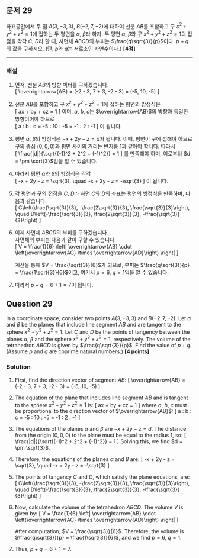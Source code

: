 

## 문제 29
좌표공간에서 두 점 $A(3, -3, 3)$, $B(-2, 7, -2)$에 대하여 선분 $AB$를 포함하고 구 $x^2 + y^2 + z^2 = 1$에 접하는 두 평면을 $\alpha$, $\beta$라 하자. 두 평면 $\alpha$, $\beta$와 구 $x^2 + y^2 + z^2 = 1$의 접점을 각각 $C$, $D$라 할 때, 사면체 $ABCD$의 부피는 $\frac{q\sqrt{3}}{p}$이다. $p+q$의 값을 구하시오. (단, $p$와 $q$는 서로소인 자연수이다.) **[4점]**



---

### 해설
1. 먼저, 선분 $AB$의 방향 벡터를 구하겠습니다.  
   \[
   \overrightarrow{AB} = (-2 - 3, 7 + 3, -2 - 3) = (-5, 10, -5)
   \]

2. 선분 $AB$를 포함하고 구 $x^2 + y^2 + z^2 = 1$에 접하는 평면의 방정식은  
   \[
   ax + by + cz = 1
   \] 
   이며, $a$, $b$, $c$는 $\overrightarrow{AB}$의 방향과 동일한 방향이어야 하므로  
   \[
   a : b : c = -5 : 10 : -5 = -1 : 2 : -1
   \]
   이 됩니다.

3. 평면 $\alpha$, $\beta$의 방정식은 $-x + 2y - z = d$가 됩니다. 이때, 평면이 구에 접해야 하므로 구의 중심 $(0,0,0)$과 평면 사이의 거리는 반지름 $1$과 같아야 합니다. 따라서  
   \[
   \frac{|d|}{\sqrt{(-1)^2 + 2^2 + (-1)^2}} = 1
   \]
   를 만족해야 하며, 이로부터 $d = \pm \sqrt{3}$임을 알 수 있습니다.

4. 따라서 평면 $\alpha$와 $\beta$의 방정식은 각각  
   \[
   -x + 2y - z = \sqrt{3}, \quad -x + 2y - z = -\sqrt{3}
   \] 
   이 됩니다.

5. 각 평면과 구의 접점을 $C$, $D$라 하면 $C$와 $D$의 좌표는 평면의 방정식을 만족하며, 다음과 같습니다.  
   \[
   C\left(\frac{\sqrt{3}}{3}, -\frac{2\sqrt{3}}{3}, \frac{\sqrt{3}}{3}\right), \quad D\left(-\frac{\sqrt{3}}{3}, \frac{2\sqrt{3}}{3}, -\frac{\sqrt{3}}{3}\right)
   \]

6. 이제 사면체 $ABCD$의 부피를 구하겠습니다.  
   사면체의 부피는 다음과 같이 구할 수 있습니다.  
   \[
   V = \frac{1}{6} \left| \overrightarrow{AB} \cdot \left(\overrightarrow{AC} \times \overrightarrow{AD}\right) \right|
   \]
   
   계산을 통해 $V = \frac{\sqrt{3}}{6}$가 되므로, 부피는 $\frac{q\sqrt{3}}{p} = \frac{1\sqrt{3}}{6}$이고, 여기서 $p = 6$, $q = 1$임을 알 수 있습니다.

7. 따라서 $p + q = 6 + 1 = 7$이 됩니다.

## Question 29
In a coordinate space, consider two points $A(3, -3, 3)$ and $B(-2, 7, -2)$. Let $\alpha$ and $\beta$ be the planes that include line segment $AB$ and are tangent to the sphere $x^2 + y^2 + z^2 = 1$. Let $C$ and $D$ be the points of tangency between the planes $\alpha$, $\beta$ and the sphere $x^2 + y^2 + z^2 = 1$, respectively. The volume of the tetrahedron $ABCD$ is given by $\frac{q\sqrt{3}}{p}$. Find the value of $p + q$. (Assume $p$ and $q$ are coprime natural numbers.) **[4 points]**

### Solution
1. First, find the direction vector of segment $AB$:
   \[
   \overrightarrow{AB} = (-2 - 3, 7 + 3, -2 - 3) = (-5, 10, -5)
   \]

2. The equation of the plane that includes line segment $AB$ and is tangent to the sphere $x^2 + y^2 + z^2 = 1$ is:
   \[
   ax + by + cz = 1
   \] 
   where $a$, $b$, $c$ must be proportional to the direction vector of $\overrightarrow{AB}$:
   \[
   a : b : c = -5 : 10 : -5 = -1 : 2 : -1
   \]

3. The equations of the planes $\alpha$ and $\beta$ are $-x + 2y - z = d$. The distance from the origin $(0,0,0)$ to the plane must be equal to the radius $1$, so:
   \[
   \frac{|d|}{\sqrt{(-1)^2 + 2^2 + (-1)^2}} = 1
   \]
   Solving this, we find $d = \pm \sqrt{3}$.

4. Therefore, the equations of the planes $\alpha$ and $\beta$ are:
   \[
   -x + 2y - z = \sqrt{3}, \quad -x + 2y - z = -\sqrt{3}
   \]

5. The points of tangency $C$ and $D$, which satisfy the plane equations, are:
   \[
   C\left(\frac{\sqrt{3}}{3}, -\frac{2\sqrt{3}}{3}, \frac{\sqrt{3}}{3}\right), \quad D\left(-\frac{\sqrt{3}}{3}, \frac{2\sqrt{3}}{3}, -\frac{\sqrt{3}}{3}\right)
   \]

6. Now, calculate the volume of the tetrahedron $ABCD$:
   The volume $V$ is given by:
   \[
   V = \frac{1}{6} \left| \overrightarrow{AB} \cdot \left(\overrightarrow{AC} \times \overrightarrow{AD}\right) \right|
   \]
   
   After computation, $V = \frac{\sqrt{3}}{6}$. Therefore, the volume is $\frac{q\sqrt{3}}{p} = \frac{1\sqrt{3}}{6}$, and we find $p = 6$, $q = 1$.

7. Thus, $p + q = 6 + 1 = 7$.